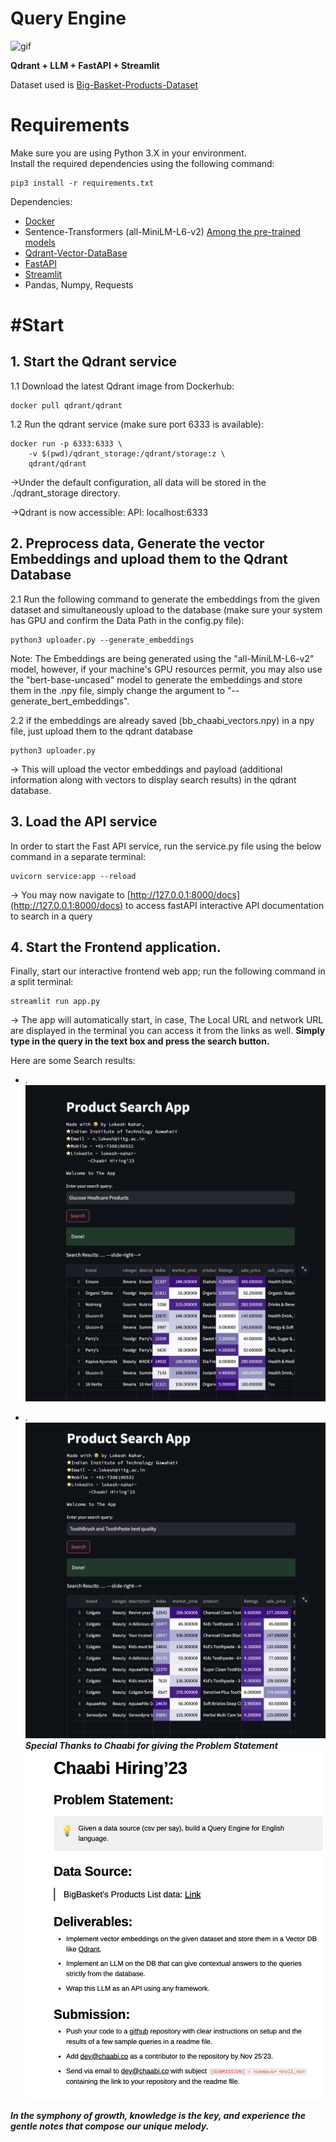 # Query Engine

![gif](Data/streamlit-preview.gif)

**Qdrant + LLM + FastAPI + Streamlit**


Dataset used is [Big-Basket-Products-Dataset](https://chaabiv2.s3.ap-south-1.amazonaws.com/hiring/bigBasketProducts.csv)

# Requirements
Make sure you are using Python 3.X in your environment.\
Install the required dependencies using the following command:
```
pip3 install -r requirements.txt
```
Dependencies:
* [Docker](https://docs.docker.com/get-docker/)
* Sentence-Transformers (all-MiniLM-L6-v2) [Among the pre-trained models](https://www.sbert.net/docs/pretrained_models.html)
* [Qdrant-Vector-DataBase](https://qdrant.tech/)
* [FastAPI](https://fastapi.tiangolo.com/)
* [Streamlit](https://streamlit.io/)
* Pandas, Numpy, Requests


# #Start
## 1. Start the Qdrant service
 1.1 Download the latest Qdrant image from Dockerhub:

```
docker pull qdrant/qdrant
```


 1.2 Run the qdrant service (make sure port 6333 is available):

```
docker run -p 6333:6333 \
    -v $(pwd)/qdrant_storage:/qdrant/storage:z \
    qdrant/qdrant
```
->Under the default configuration, all data will be stored in the ./qdrant_storage directory.

->Qdrant is now accessible: 
  API: localhost:6333


## 2. Preprocess data, Generate the vector Embeddings and upload them to the Qdrant Database

2.1 Run the following command to generate the embeddings from the given dataset and simultaneously upload to the database (make sure your system has GPU and confirm the Data Path in the config.py file):
```
python3 uploader.py --generate_embeddings
```
Note: The Embeddings are being generated using the "all-MiniLM-L6-v2" model, however, if your machine's GPU resources permit, you may also use the "bert-base-uncased" model to generate the embeddings and store them in the .npy file, simply change the argument to "--generate_bert_embeddings".


2.2 if the embeddings are already saved (bb_chaabi_vectors.npy) in a npy file, just upload them to the qdrant database
```
python3 uploader.py
```
-> This will upload the vector embeddings and payload (additional information along with vectors to display search results) in the qdrant database.


## 3. Load the API service
In order to start the Fast API service, run the service.py file using the below command in a separate terminal:
```
uvicorn service:app --reload  
```
-> You may now navigate to [http://127.0.0.1:8000/docs](http://127.0.0.1:8000/docs) to access fastAPI interactive API documentation to search in a query


## 4. Start the Frontend application.
Finally, start our interactive frontend web app; run the following command in a split terminal:
```
streamlit run app.py
```
-> The app will automatically start, in case, The Local URL and network URL are displayed in the terminal you can access it from the links as well.
**Simply type in the query in the text box and press the search button.**


Here are some Search results:
* .
 ![glucose](Data/glucose.png)

* .
 ![tooth](Data/tooth_brush.png)
***Special Thanks to Chaabi for giving the Problem Statement***
![Problem-Statement](Data/Assignment.png)


***In the symphony of growth, knowledge is the key, and experience the gentle notes that compose our unique melody.***
